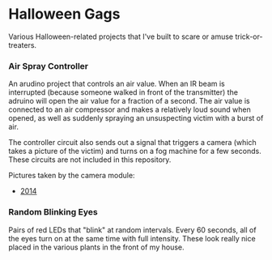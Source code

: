 # Halloween Gags

Various Halloween-related projects that I've built to scare or amuse
trick-or-treaters.

### Air Spray Controller

An arudino project that controls an air value.  When an IR beam is
interrupted (because someone walked in front of the transmitter) the
adruino will open the air value for a fraction of a second.  The air
value is connected to an air compressor and makes a relatively loud
sound when opened, as well as suddenly spraying an unsuspecting victim
with a burst of air.

The controller circuit also sends out a signal that triggers a camera
(which takes a picture of the victim) and turns on a fog machine for a
few seconds.  These circuits are not included in this repository.

Pictures taken by the camera module:

  * [2014](https://www.facebook.com/media/set/?set=a.10152367208946428.1073741830.713536427&type=1&l=0043110d6a)

### Random Blinking Eyes

Pairs of red LEDs that "blink" at random intervals.  Every 60 seconds,
all of the eyes turn on at the same time with full intensity.  These
look really nice placed in the various plants in the front of my
house.
